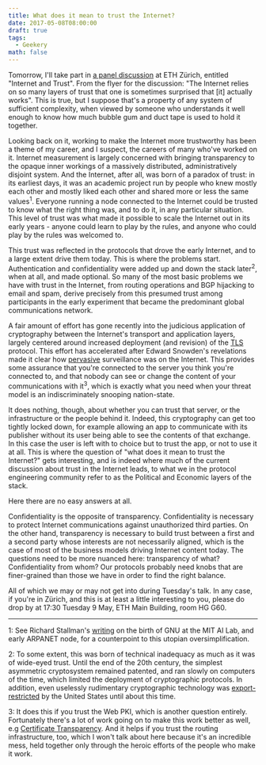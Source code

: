 ```yaml
---
title: What does it mean to trust the Internet?
date: 2017-05-08T08:00:00
draft: true
tags:
  - Geekery
math: false
---
```


Tomorrow, I'll take part in
[a panel discussion](https://www.gess.ethz.ch/news-und-veranstaltungen/sip-talk/sip-talk-1.html)
at ETH Zürich, entitled "Internet and Trust". From the flyer for the discussion:
"The Internet relies on so many layers of trust that one is sometimes surprised
that [it] actually works". This is true, but I suppose that's a property of any
system of sufficient complexity, when viewed by someone who understands it well
enough to know how much bubble gum and duct tape is used to hold it together.

<!-- more -->

Looking back on it, working to make the Internet more trustworthy has been a
theme of my career, and I suspect, the careers of many who've worked on it.
Internet measurement is largely concerned with bringing transparency to the
opaque inner workings of a massively distributed, administratively disjoint
system. And the Internet, after all, was born of a paradox of trust: in its
earliest days, it was an academic project run by people who knew mostly each
other and mostly liked each other and shared more or less the same
values<sup>1</sup>. Everyone running a node connected to the Internet could be
trusted to know what the right thing was, and to do it, in any particular
situation. This level of trust was what made it possible to scale the Internet
out in its early years - anyone could learn to play by the rules, and anyone who
could play by the rules was welcomed to.

This trust was reflected in the protocols that drove the early Internet, and to
a large extent drive them today. This is where the problems start.
Authentication and confidentiality were added up and down the stack
later<sup>2</sup>, when at all, and made optional. So many of the most basic
problems we have with trust in the Internet, from routing operations and BGP
hijacking to email and spam, derive precisely from this presumed trust among
participants in the early experiment that became the predominant global
communications network.

A fair amount of effort has gone recently into the judicious application of
cryptography between the Internet's transport and application layers, largely
centered around increased deployment (and revision) of the
[TLS](https://tlswg.github.io/tls13-spec/) protocol. This effort has accelerated
after Edward Snowden's revelations made it clear how
[pervasive](https://tools.ietf.org/html/7624) surveillance was on the Internet.
This provides some assurance that you're connected to the server you think
you're connected to, and that nobody can see or change the content of your
communications with it<sup>3</sup>, which is exactly what you need when your
threat model is an indiscriminately snooping nation-state. 

It does nothing, though, about whether you can trust that server, or the
infrastructure or the people behind it. Indeed, this cryptography can get too
tightly locked down, for example allowing an app to communicate with its
publisher without its user being able to see the contents of that exchange. In
this case the user is left with to choice but to trust the app, or not to use it
at all. This is where the question of "what does it mean to trust the Internet?"
gets interesting, and is indeed where much of the current discussion about trust
in the Internet leads, to what we in the protocol engineering community refer to
as the Political and Economic layers of the stack.

Here there are no easy answers at all. 

Confidentiality is the opposite of transparency. Confidentiality is necessary to
protect Internet communications against unauthorized third parties. On the other
hand, transparency is necessary to build trust between a first and a second
party whose interests are not necessarily aligned, which is the case of most of
the business models driving Internet content today. The questions need to be
more nuanced here: transparency of what? Confidentiality from whom? Our
protocols probably need knobs that are finer-grained than those we have in order
to find the right balance.

All of which we may or may not get into during Tuesday's talk. In any case, if
you're in Zürich, and this is at least a little interesting to you, please do
drop by at 17:30 Tuesday 9 May, ETH Main Building, room HG G60.

- - - 
1: See Richard Stallman's 
[writing](https://www.gnu.org/gnu/thegnuproject.en.html) on the birth of GNU at
the MIT AI Lab, and early ARPANET node, for a counterpoint to this utopian
oversimplification.

2: To some extent, this was born of technical inadequacy as much as it was of
wide-eyed trust. Until the end of the 20th century, the simplest asymmetric
cryptosystem remained patented, and ran slowly on computers of the time, which
limited the deployment of cryptographic protocols. In addition, even uselessly
rudimentary cryptographic technology was
[export-restricted](https://en.wikipedia.org/wiki/Export_of_cryptography_from_the_United_States#PC_era)
by the United States until about this time.

3: It does this if you trust the Web PKI, which is another question entirely. Fortunately there's a lot of work going on to make this work better as well, e.g [Certificate Transparency](https://tools.ietf.org/html/rfc6962). And it helps if you trust the routing infrastructure, too, which I won't talk about here because it's an incredible mess, held together only through the heroic efforts of the people who make it work.
